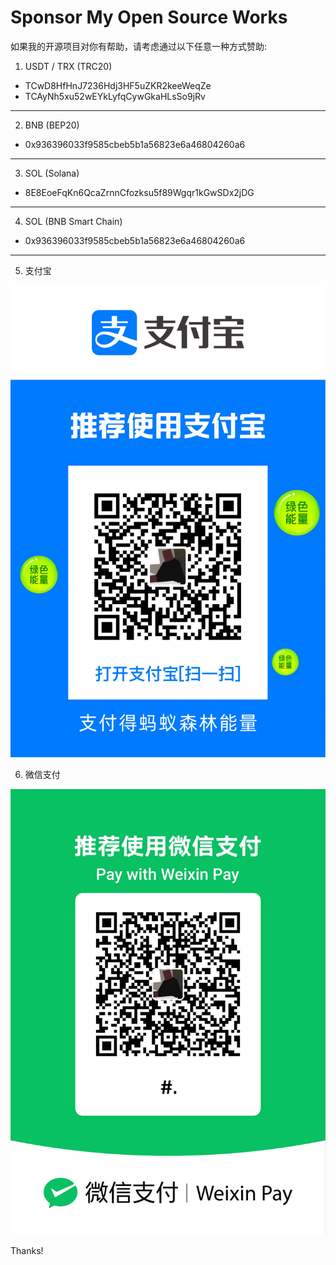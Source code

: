 # Sponsor My Open Source Works

如果我的开源项目对你有帮助，请考虑通过以下任意一种方式赞助:

1.  USDT / TRX (TRC20)
- TCwD8HfHnJ7236Hdj3HF5uZKR2keeWeqZe
- TCAyNh5xu52wEYkLyfqCywGkaHLsSo9jRv

---

2. BNB (BEP20)
- 0x936396033f9585cbeb5b1a56823e6a46804260a6

---

3. SOL (Solana)
- 8E8EoeFqKn6QcaZrnnCfozksu5f89Wgqr1kGwSDx2jDG

---

4. SOL (BNB Smart Chain)
- 0x936396033f9585cbeb5b1a56823e6a46804260a6

---

5. 支付宝

![支付宝](images/alipay.PNG)

6. 微信支付

![微信支付](images/wechat.JPG)

Thanks!

